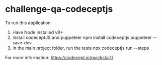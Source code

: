 # challenge-qa-codeceptjs

To run this application

1. Have Node installed v8+
2. Install codeceptJS and puppeteer
  npm install codeceptjs puppeteer --save-dev
3. In the main project folder, run the tests
  npx codeceptjs run --steps

  For more information: https://codecept.io/quickstart/
